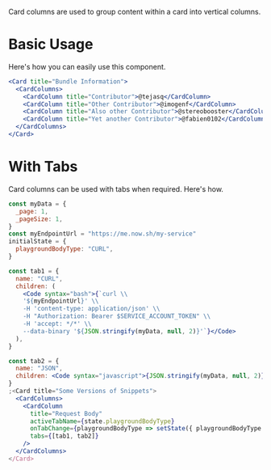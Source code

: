 Card columns are used to group content within a card into vertical columns.

# Basic Usage

Here's how you can easily use this component.

```jsx
<Card title="Bundle Information">
  <CardColumns>
    <CardColumn title="Contributor">@tejasq</CardColumn>
    <CardColumn title="Other Contributor">@imogenf</CardColumn>
    <CardColumn title="Also other Contributor">@stereobooster</CardColumn>
    <CardColumn title="Yet another Contributor">@fabien0102</CardColumn>
  </CardColumns>
</Card>
```

# With Tabs

Card columns can be used with tabs when required. Here's how.

```jsx
const myData = {
  _page: 1,
  _pageSize: 1,
}
const myEndpointUrl = "https://me.now.sh/my-service"
initialState = {
  playgroundBodyType: "CURL",
}

const tab1 = {
  name: "CURL",
  children: (
    <Code syntax="bash">{`curl \\
    '${myEndpointUrl}' \\
    -H 'content-type: application/json' \\
    -H "Authorization: Bearer $SERVICE_ACCOUNT_TOKEN" \\
    -H 'accept: */*' \\
    --data-binary '${JSON.stringify(myData, null, 2)}'`}</Code>
  ),
}

const tab2 = {
  name: "JSON",
  children: <Code syntax="javascript">{JSON.stringify(myData, null, 2)}</Code>,
}
;<Card title="Some Versions of Snippets">
  <CardColumns>
    <CardColumn
      title="Request Body"
      activeTabName={state.playgroundBodyType}
      onTabChange={playgroundBodyType => setState({ playgroundBodyType })}
      tabs={[tab1, tab2]}
    />
  </CardColumns>
</Card>
```
